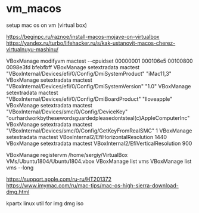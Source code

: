 # vm_macos
setup mac os on vm (virtual box)
  
https://beginpc.ru/raznoe/install-macos-mojave-on-virtualbox
https://yandex.ru/turbo/lifehacker.ru/s/kak-ustanovit-macos-cherez-virtualnuyu-mashinu/

VBoxManage modifyvm mactest --cpuidset 00000001 000106e5 00100800 0098e3fd bfebfbff
VBoxManage setextradata mactest "VBoxInternal/Devices/efi/0/Config/DmiSystemProduct" "iMac11,3"
VBoxManage setextradata mactest "VBoxInternal/Devices/efi/0/Config/DmiSystemVersion" "1.0"
VBoxManage setextradata mactest "VBoxInternal/Devices/efi/0/Config/DmiBoardProduct" "Iloveapple"
VBoxManage setextradata mactest "VBoxInternal/Devices/smc/0/Config/DeviceKey" "ourhardworkbythesewordsguardedpleasedontsteal(c)AppleComputerInc"
VBoxManage setextradata mactest "VBoxInternal/Devices/smc/0/Config/GetKeyFromRealSMC" 1
VBoxManage setextradata mactest VBoxInternal2/EfiHorizontalResolution 1440
VBoxManage setextradata mactest VBoxInternal2/EfiVerticalResolution 900


VBoxManage registervm /home/sergiy/VirtualBox VMs/Ubuntu1804/Ubuntu1804.vbox
VBoxManage list vms
VBoxManage list vms --long

https://support.apple.com/ru-ru/HT201372
https://www.imymac.com/ru/mac-tips/mac-os-high-sierra-download-dmg.html
  
  kpartx linux util for img dmg iso
